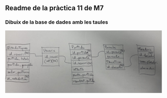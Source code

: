 ## Readme de la pràctica 11 de M7

### Dibuix de la base de dades amb les taules
![dibuix base de dades](IMG_8186.jpg)

